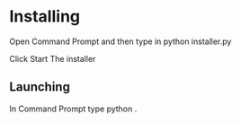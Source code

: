 # Installing

Open Command Prompt and then type in python installer.py

Click Start The installer

## Launching

In Command Prompt type python .
